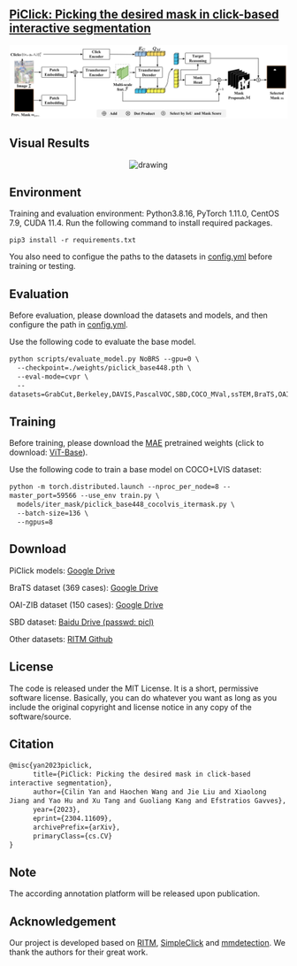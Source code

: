 ## [PiClick: Picking the desired mask in click-based interactive segmentation](https://arxiv.org/abs/2304.11609)

<p align="center">
  <img src="./assets/piclick_architecture.png" alt="drawing", width="700"/>
</p>

## Visual Results

<p align="center">
  <img src="./assets/segmentation_results.png" alt="drawing", width="700"/>
</p>

## Environment

Training and evaluation environment: Python3.8.16, PyTorch 1.11.0, CentOS 7.9, CUDA 11.4. Run the following command to
install required packages.

```
pip3 install -r requirements.txt
```

You also need to configue the paths to the datasets in [config.yml](./config.yml) before training or testing.

## Evaluation

Before evaluation, please download the datasets and models, and then configure the path in [config.yml](./config.yml).

Use the following code to evaluate the base model.

```
python scripts/evaluate_model.py NoBRS --gpu=0 \
  --checkpoint=./weights/piclick_base448.pth \
  --eval-mode=cvpr \
  --datasets=GrabCut,Berkeley,DAVIS,PascalVOC,SBD,COCO_MVal,ssTEM,BraTS,OAIZIB
```

## Training

Before training, please download the [MAE](https://github.com/facebookresearch/mae) pretrained weights (click to
download: [ViT-Base](https://dl.fbaipublicfiles.com/mae/pretrain/mae_pretrain_vit_base.pth)).

Use the following code to train a base model on COCO+LVIS dataset:

```
python -m torch.distributed.launch --nproc_per_node=8 --master_port=59566 --use_env train.py \
  models/iter_mask/piclick_base448_cocolvis_itermask.py \
  --batch-size=136 \
  --ngpus=8
```

## Download

PiClick models: [Google Drive](https://drive.google.com/file/d/1ZMMzhiA7ocU9Wgr0xnB0ruGHhpOLklWG/view?usp=sharing)

BraTS dataset (369
cases): [Google Drive](https://drive.google.com/drive/folders/1B6y1nNBnWU09EhxvjaTdp1XGjc1T6wUk?usp=sharing)

OAI-ZIB dataset (150
cases): [Google Drive](https://drive.google.com/drive/folders/1B6y1nNBnWU09EhxvjaTdp1XGjc1T6wUk?usp=sharing)

SBD dataset: [Baidu Drive (passwd: picl)](https://pan.baidu.com/s/1saivOQdB3ZMN_r8oUSsqgQ)

Other datasets: [RITM Github](https://github.com/saic-vul/ritm_interactive_segmentation)

## License

The code is released under the MIT License. It is a short, permissive software license. Basically, you can do whatever
you want as long as you include the original copyright and license notice in any copy of the software/source.

## Citation

```
@misc{yan2023piclick,
      title={PiClick: Picking the desired mask in click-based interactive segmentation}, 
      author={Cilin Yan and Haochen Wang and Jie Liu and Xiaolong Jiang and Yao Hu and Xu Tang and Guoliang Kang and Efstratios Gavves},
      year={2023},
      eprint={2304.11609},
      archivePrefix={arXiv},
      primaryClass={cs.CV}
}
```

## Note
The according annotation platform will be released upon publication.
## Acknowledgement

Our project is developed based on 
[RITM](https://github.com/saic-vul/ritm_interactive_segmentation), 
[SimpleClick](https://github.com/uncbiag/SimpleClick/tree/v1.0) and 
[mmdetection](https://github.com/open-mmlab/mmdetection).
We thank the authors for their great work.
